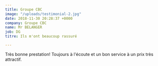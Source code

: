 ```yaml
---
title: Groupe CBC
image: "/uploads/testimonial-2.jpg"
date: 2018-11-30 20:28:37 +0000
company: Groupe CBC
name: Mr BELANGER
job: DG
titre: Ils m'ont beaucoup rassuré

---
```

Très bonne prestation! Toujours à l'écoute et un bon service à un prix très attractif.